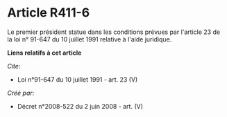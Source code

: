 # Article R411-6

Le premier président statue dans les conditions prévues par l'article 23 de la loi n° 91-647 du 10 juillet 1991 relative à
l'aide juridique.

**Liens relatifs à cet article**

_Cite_:

  - Loi n°91-647 du 10 juillet 1991 - art. 23 (V)

_Créé par_:

  - Décret n°2008-522 du 2 juin 2008 - art. (V)
